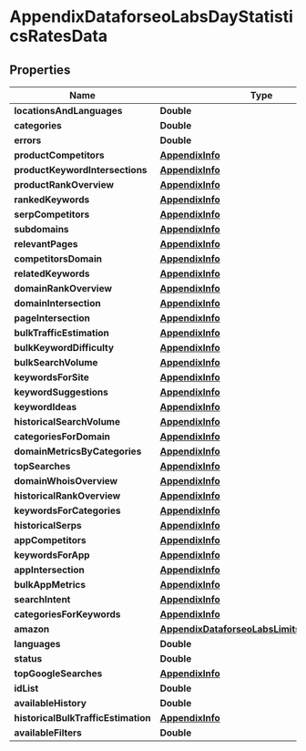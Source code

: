 

# AppendixDataforseoLabsDayStatisticsRatesData


## Properties

| Name | Type | Description | Notes |
|------------ | ------------- | ------------- | -------------|
|**locationsAndLanguages** | **Double** |  |  [optional] |
|**categories** | **Double** |  |  [optional] |
|**errors** | **Double** |  |  [optional] |
|**productCompetitors** | [**AppendixInfo**](AppendixInfo.md) |  |  [optional] |
|**productKeywordIntersections** | [**AppendixInfo**](AppendixInfo.md) |  |  [optional] |
|**productRankOverview** | [**AppendixInfo**](AppendixInfo.md) |  |  [optional] |
|**rankedKeywords** | [**AppendixInfo**](AppendixInfo.md) |  |  [optional] |
|**serpCompetitors** | [**AppendixInfo**](AppendixInfo.md) |  |  [optional] |
|**subdomains** | [**AppendixInfo**](AppendixInfo.md) |  |  [optional] |
|**relevantPages** | [**AppendixInfo**](AppendixInfo.md) |  |  [optional] |
|**competitorsDomain** | [**AppendixInfo**](AppendixInfo.md) |  |  [optional] |
|**relatedKeywords** | [**AppendixInfo**](AppendixInfo.md) |  |  [optional] |
|**domainRankOverview** | [**AppendixInfo**](AppendixInfo.md) |  |  [optional] |
|**domainIntersection** | [**AppendixInfo**](AppendixInfo.md) |  |  [optional] |
|**pageIntersection** | [**AppendixInfo**](AppendixInfo.md) |  |  [optional] |
|**bulkTrafficEstimation** | [**AppendixInfo**](AppendixInfo.md) |  |  [optional] |
|**bulkKeywordDifficulty** | [**AppendixInfo**](AppendixInfo.md) |  |  [optional] |
|**bulkSearchVolume** | [**AppendixInfo**](AppendixInfo.md) |  |  [optional] |
|**keywordsForSite** | [**AppendixInfo**](AppendixInfo.md) |  |  [optional] |
|**keywordSuggestions** | [**AppendixInfo**](AppendixInfo.md) |  |  [optional] |
|**keywordIdeas** | [**AppendixInfo**](AppendixInfo.md) |  |  [optional] |
|**historicalSearchVolume** | [**AppendixInfo**](AppendixInfo.md) |  |  [optional] |
|**categoriesForDomain** | [**AppendixInfo**](AppendixInfo.md) |  |  [optional] |
|**domainMetricsByCategories** | [**AppendixInfo**](AppendixInfo.md) |  |  [optional] |
|**topSearches** | [**AppendixInfo**](AppendixInfo.md) |  |  [optional] |
|**domainWhoisOverview** | [**AppendixInfo**](AppendixInfo.md) |  |  [optional] |
|**historicalRankOverview** | [**AppendixInfo**](AppendixInfo.md) |  |  [optional] |
|**keywordsForCategories** | [**AppendixInfo**](AppendixInfo.md) |  |  [optional] |
|**historicalSerps** | [**AppendixInfo**](AppendixInfo.md) |  |  [optional] |
|**appCompetitors** | [**AppendixInfo**](AppendixInfo.md) |  |  [optional] |
|**keywordsForApp** | [**AppendixInfo**](AppendixInfo.md) |  |  [optional] |
|**appIntersection** | [**AppendixInfo**](AppendixInfo.md) |  |  [optional] |
|**bulkAppMetrics** | [**AppendixInfo**](AppendixInfo.md) |  |  [optional] |
|**searchIntent** | [**AppendixInfo**](AppendixInfo.md) |  |  [optional] |
|**categoriesForKeywords** | [**AppendixInfo**](AppendixInfo.md) |  |  [optional] |
|**amazon** | [**AppendixDataforseoLabsLimitsRatesDataInfo**](AppendixDataforseoLabsLimitsRatesDataInfo.md) |  |  [optional] |
|**languages** | **Double** |  |  [optional] |
|**status** | **Double** |  |  [optional] |
|**topGoogleSearches** | [**AppendixInfo**](AppendixInfo.md) |  |  [optional] |
|**idList** | **Double** |  |  [optional] |
|**availableHistory** | **Double** |  |  [optional] |
|**historicalBulkTrafficEstimation** | [**AppendixInfo**](AppendixInfo.md) |  |  [optional] |
|**availableFilters** | **Double** |  |  [optional] |



